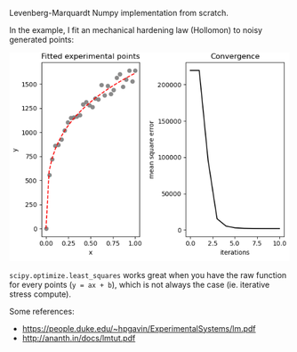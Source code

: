 Levenberg-Marquardt Numpy implementation from scratch.

In the example, I fit an mechanical hardening law (Hollomon) to noisy generated points:

![alt text](images/lm.png "lm")

`scipy.optimize.least_squares` works great when you have the raw function for every points (`y = ax + b`), which is not always the case (ie. iterative stress compute).

Some references:
- https://people.duke.edu/~hpgavin/ExperimentalSystems/lm.pdf
- http://ananth.in/docs/lmtut.pdf